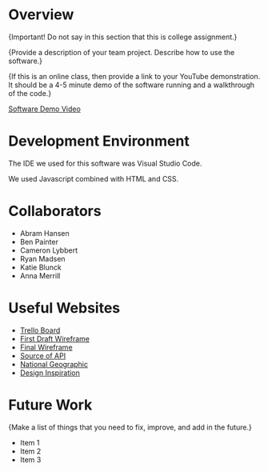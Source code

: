 # Overview

{Important!  Do not say in this section that this is college assignment.}

{Provide a description of your team project.  Describe how to use the software.}

{If this is an online class, then provide a link to your YouTube demonstration.  It should be a 4-5 minute demo of the software running and a walkthrough of the code.}

[Software Demo Video](http://youtube.link.goes.here)

# Development Environment

The IDE we used for this software was Visual Studio Code.

We used Javascript combined with HTML and CSS.

# Collaborators
* Abram Hansen
* Ben Painter
* Cameron Lybbert
* Ryan Madsen
* Katie Blunck
* Anna Merrill

# Useful Websites

* [Trello Board](https://trello.com/invite/b/C1aJ9Kuv/4b2be3d1dc7588c7ca4810c210b640b2/brain-matter-workspace)
* [First Draft Wireframe](https://wireframe.cc/f51zs4)
* [Final Wireframe](https://wireframe.cc/jxJ7qb)
* [Source of API](https://pubchem.ncbi.nlm.nih.gov/)
* [National Geographic](https://www.nationalgeographic.com/)
* [Design Inspiration](https://www.minecraft.net/)

# Future Work

{Make a list of things that you need to fix, improve, and add in the future.}
* Item 1
* Item 2
* Item 3
